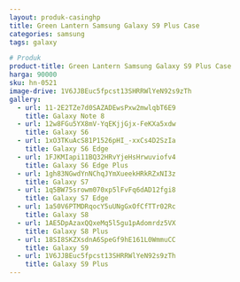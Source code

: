 ```yaml
---
layout: produk-casinghp
title: Green Lantern Samsung Galaxy S9 Plus Case
categories: samsung
tags: galaxy

# Produk
product-title: Green Lantern Samsung Galaxy S9 Plus Case
harga: 90000
sku: hn-0521
image-drive: 1V6JJBEuc5fpcst13SHRRWlYeN92s9zTh
gallery:
  - url: 11-2E2TZe7d0SAZADEwsPxw2mwlqbT6E9
    title: Galaxy Note 8
  - url: 12w8FGu5YX8mV-YqEKjjGjx-FeKXa5xdw
    title: Galaxy S6
  - url: 1xO3TKuAcS81P1526pHI_-xxCs4D2SzIa
    title: Galaxy S6 Edge
  - url: 1FJKMIapi11BQ32HRvYjeHsHrwuviofv4
    title: Galaxy S6 Edge Plus
  - url: 1gh83NGwdYnNChqJYmXueekHRkRZxNI3z
    title: Galaxy S7
  - url: 1q5BW75srowm070xp5lFvFq6dAD12fgi8
    title: Galaxy S7 Edge
  - url: 1a50V6PTMDRqocY5uUNgGxOfCfTTr02Rc
    title: Galaxy S8
  - url: 1AE5DpAzaxQQxeMq5l5gu1pAdomrdz5VX
    title: Galaxy S8 Plus
  - url: 18SI8SKZXsdnA6SpeGf9hE161L0WmmuCC
    title: Galaxy S9
  - url: 1V6JJBEuc5fpcst13SHRRWlYeN92s9zTh
    title: Galaxy S9 Plus
---
```

